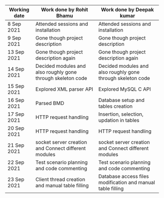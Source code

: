| Working date | Work done by Rohit Bhamu                                    | Work done by Deepak kumar                                   |
| ------------ | ----------------------------------------------------------- | ----------------------------------------------------------- |
| 8 Sep 2021   | Attended sessions and installation                          | Attended sessions and installation                          |
| 9 Sep 2021   | Gone though project description                             | Gone though project description                             |
| 13 Sep 2021  | Gone though project description again                       | Gone though project description again                       |
| 14 Sep 2021  | Decided modules and also roughly gone through skeleton code | Decided modules and also roughly gone through skeleton code |
| 15 Sep 2021  | Explored XML parser API                                     | Explored MySQL C API                                        |
| 16 Sep 2021  | Parsed BMD                                                  | Database setup and tables creation                          |
| 17 Sep 2021  | HTTP request handling                                       | Insertion, selection, updation in tables                    |
| 20 Sep 2021  | HTTP request handling                                       | HTTP request handling                                       |
| 21 Sep 2021  | socket server creation and Connect different modules        | socket server creation and Connect different modules        |
| 22 Sep 2021  | Test scenario planning and code commenting                  | Test scenario planning and code commenting                  |
| 23 Sep 2021  | Client thread creation and manual table filling             | Database access files modification and manual table filling   |
